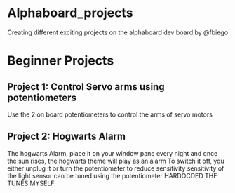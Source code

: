 # Alphaboard_projects
Creating different exciting projects on the alphaboard dev board by @fbiego

# Beginner Projects

## Project 1: Control Servo arms using potentiometers
Use the 2 on board potentiometers to control the arms of servo motors

## Project 2: Hogwarts Alarm
The hogwarts Alarm, place it on your window pane every night and once the sun rises, the hogwarts theme will play as an alarm
To switch it off, you either unplug it or turn the potentiometer to reduce sensitivity
sensitivity of the light sensor can be tuned using the potentiometer
HARDOCDED THE TUNES MYSELF 

